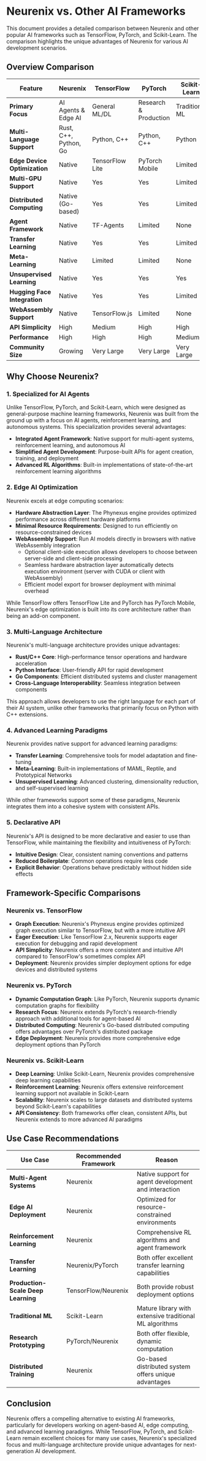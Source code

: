 # Neurenix vs. Other AI Frameworks

This document provides a detailed comparison between Neurenix and other popular AI frameworks such as TensorFlow, PyTorch, and Scikit-Learn. The comparison highlights the unique advantages of Neurenix for various AI development scenarios.

## Overview Comparison

| Feature | Neurenix | TensorFlow | PyTorch | Scikit-Learn |
|---------|----------|------------|---------|--------------|
| **Primary Focus** | AI Agents & Edge AI | General ML/DL | Research & Production | Traditional ML |
| **Multi-Language Support** | Rust, C++, Python, Go | Python, C++ | Python, C++ | Python |
| **Edge Device Optimization** | Native | TensorFlow Lite | PyTorch Mobile | Limited |
| **Multi-GPU Support** | Native | Yes | Yes | Limited |
| **Distributed Computing** | Native (Go-based) | Yes | Yes | Limited |
| **Agent Framework** | Native | TF-Agents | Limited | None |
| **Transfer Learning** | Native | Yes | Yes | Limited |
| **Meta-Learning** | Native | Limited | Limited | None |
| **Unsupervised Learning** | Native | Yes | Yes | Yes |
| **Hugging Face Integration** | Native | Yes | Yes | Limited |
| **WebAssembly Support** | Native | TensorFlow.js | Limited | None |
| **API Simplicity** | High | Medium | High | High |
| **Performance** | High | High | High | Medium |
| **Community Size** | Growing | Very Large | Very Large | Very Large |

## Why Choose Neurenix?

### 1. Specialized for AI Agents

Unlike TensorFlow, PyTorch, and Scikit-Learn, which were designed as general-purpose machine learning frameworks, Neurenix was built from the ground up with a focus on AI agents, reinforcement learning, and autonomous systems. This specialization provides several advantages:

- **Integrated Agent Framework**: Native support for multi-agent systems, reinforcement learning, and autonomous AI
- **Simplified Agent Development**: Purpose-built APIs for agent creation, training, and deployment
- **Advanced RL Algorithms**: Built-in implementations of state-of-the-art reinforcement learning algorithms

### 2. Edge AI Optimization

Neurenix excels at edge computing scenarios:

- **Hardware Abstraction Layer**: The Phynexus engine provides optimized performance across different hardware platforms
- **Minimal Resource Requirements**: Designed to run efficiently on resource-constrained devices
- **WebAssembly Support**: Run AI models directly in browsers with native WebAssembly integration
  - Optional client-side execution allows developers to choose between server-side and client-side processing
  - Seamless hardware abstraction layer automatically detects execution environment (server with CUDA or client with WebAssembly)
  - Efficient model export for browser deployment with minimal overhead

While TensorFlow offers TensorFlow Lite and PyTorch has PyTorch Mobile, Neurenix's edge optimization is built into its core architecture rather than being an add-on component.

### 3. Multi-Language Architecture

Neurenix's multi-language architecture provides unique advantages:

- **Rust/C++ Core**: High-performance tensor operations and hardware acceleration
- **Python Interface**: User-friendly API for rapid development
- **Go Components**: Efficient distributed systems and cluster management
- **Cross-Language Interoperability**: Seamless integration between components

This approach allows developers to use the right language for each part of their AI system, unlike other frameworks that primarily focus on Python with C++ extensions.

### 4. Advanced Learning Paradigms

Neurenix provides native support for advanced learning paradigms:

- **Transfer Learning**: Comprehensive tools for model adaptation and fine-tuning
- **Meta-Learning**: Built-in implementations of MAML, Reptile, and Prototypical Networks
- **Unsupervised Learning**: Advanced clustering, dimensionality reduction, and self-supervised learning

While other frameworks support some of these paradigms, Neurenix integrates them into a cohesive system with consistent APIs.

### 5. Declarative API

Neurenix's API is designed to be more declarative and easier to use than TensorFlow, while maintaining the flexibility and intuitiveness of PyTorch:

- **Intuitive Design**: Clear, consistent naming conventions and patterns
- **Reduced Boilerplate**: Common operations require less code
- **Explicit Behavior**: Operations behave predictably without hidden side effects

## Framework-Specific Comparisons

### Neurenix vs. TensorFlow

- **Graph Execution**: Neurenix's Phynexus engine provides optimized graph execution similar to TensorFlow, but with a more intuitive API
- **Eager Execution**: Like TensorFlow 2.x, Neurenix supports eager execution for debugging and rapid development
- **API Simplicity**: Neurenix offers a more consistent and intuitive API compared to TensorFlow's sometimes complex API
- **Deployment**: Neurenix provides simpler deployment options for edge devices and distributed systems

### Neurenix vs. PyTorch

- **Dynamic Computation Graph**: Like PyTorch, Neurenix supports dynamic computation graphs for flexibility
- **Research Focus**: Neurenix extends PyTorch's research-friendly approach with additional tools for agent-based AI
- **Distributed Computing**: Neurenix's Go-based distributed computing offers advantages over PyTorch's distributed package
- **Edge Deployment**: Neurenix provides more comprehensive edge deployment options than PyTorch

### Neurenix vs. Scikit-Learn

- **Deep Learning**: Unlike Scikit-Learn, Neurenix provides comprehensive deep learning capabilities
- **Reinforcement Learning**: Neurenix offers extensive reinforcement learning support not available in Scikit-Learn
- **Scalability**: Neurenix scales to large datasets and distributed systems beyond Scikit-Learn's capabilities
- **API Consistency**: Both frameworks offer clean, consistent APIs, but Neurenix extends to more advanced AI paradigms

## Use Case Recommendations

| Use Case | Recommended Framework | Reason |
|----------|----------------------|--------|
| **Multi-Agent Systems** | Neurenix | Native support for agent development and interaction |
| **Edge AI Deployment** | Neurenix | Optimized for resource-constrained environments |
| **Reinforcement Learning** | Neurenix | Comprehensive RL algorithms and agent framework |
| **Transfer Learning** | Neurenix/PyTorch | Both offer excellent transfer learning capabilities |
| **Production-Scale Deep Learning** | TensorFlow/Neurenix | Both provide robust deployment options |
| **Traditional ML** | Scikit-Learn | Mature library with extensive traditional ML algorithms |
| **Research Prototyping** | PyTorch/Neurenix | Both offer flexible, dynamic computation |
| **Distributed Training** | Neurenix | Go-based distributed system offers unique advantages |

## Conclusion

Neurenix offers a compelling alternative to existing AI frameworks, particularly for developers working on agent-based AI, edge computing, and advanced learning paradigms. While TensorFlow, PyTorch, and Scikit-Learn remain excellent choices for many use cases, Neurenix's specialized focus and multi-language architecture provide unique advantages for next-generation AI development.
